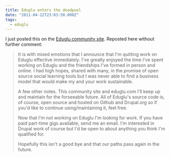 ```yaml
---
title: Eduglu enters the deadpool
date: "2011-04-22T23:03:50.000Z"
tags:
  - eduglu
---
```


I just posted this on the [Eduglu community site][0]. Reposted here without further comment:

> It is with mixed emotions that I announce that I'm quitting work on Eduglu effective immediately. I've greatly enjoyed the time I've spent working on Eduglu and the friendships I've formed in person and online. I had high hopes, shared with many, in the promise of open source social learning tools but I was never able to find a business model that would make my and your work sustainable.
>
> A few other notes. This community site and eduglu.com I'll keep up and maintain for the forseeable future. All of Eduglu's source code is, of course, open source and hosted on Github and Drupal.org so if you'd like to continue using/maintaining it, feel free.
>
> Now that I'm not working on Eduglu I'm looking for work. If you have paid part-time gigs available, send me an email. I'm interested in Drupal work of course but I'd be open to about anything you think I'm qualified for.
>
> Hopefully this isn't a good bye and that our paths pass again in the future.



[0]: http://community.eduglu.org/development/node/185
